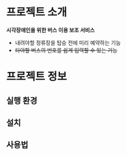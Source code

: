 
# 프로젝트 소개

**시각장애인을 위한 버스 이용 보조 서비스**
* 내려야할 정류장을 탑승 전에 미리 예약하는 기능
* ~~타야할 버스의 번호를 쉽게 입력할 수 있는 기능~~

# 프로젝트 정보 

## 실행 환경

## 설치

## 사용법

## 
